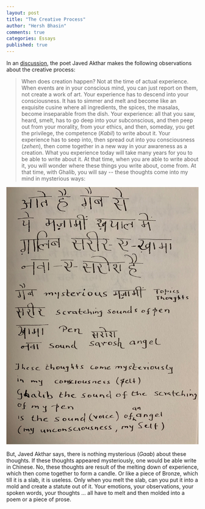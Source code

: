 ```yaml
---
layout: post
title: "The Creative Process"
author: "Hersh Bhasin"
comments: true
categories: Essays
published: true
---
```




In an [discussion](https://youtu.be/PyVQQBXeXLk), the poet Javed Akthar makes the following observations about the creative process:

> When does creation happen? Not at the time of actual experience. When events are in your conscious mind, you can just report on them, not create a work of art. Your experience has to descend  into your consciousness. It has to simmer and melt and become like an exquisite  cusine where all ingredients, the spices, the masalas, become inseparable from the dish. Your experience: all that you saw, heard, smelt, has to go deep into your subconscious, and then peep out from your morality, from your ethics, and then, someday, you get the privilege, the competence  (*Kabil*) to write about it. Your experience has to seep into, then spread out into you consciousness (*zehen*), then come together in a new way in your awareness as a creation. What you experience today will take many years for you to be able to write about it. At that time, when you are able to write about it, you will wonder where these things you write about, come from. At that time, with Ghalib, you will say -- these thoughts come into my mind in mysterious ways:

![ghalib-thoughts](../assets/ghalib-thoughts.jpg)

But, Javed Akthar says, there is nothing mysterious (*Gaab*) about these thoughts. If these thoughts appeared mysteriously, one would  be able write in Chinese. No, these thoughts are result of the melting down of experience, which then come together to form a candle. Or like a piece of Bronze, which till it is a slab, it is useless. Only  when you melt the slab, can you put it into a mold and create a statute out of it. Your emotions, your observations, your spoken words, your thoughts ... all have to melt and then molded into a poem or a piece of prose.

